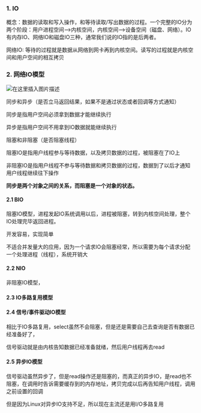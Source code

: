### 1. IO

概念：数据的读取和写入操作，和等待读取/写出数据的过程。一个完整的IO分为两个阶段：用户进程空间-->内核空间，内核空间-->设备空间（磁盘、网络）。IO有内存IO、网络IO和磁盘IO三种，通常我们说的IO指的是后两者。

网络IO: 等待的过程就是数据从网络到网卡再到内核空间。读写的过程就是内核空间和用户空间的相互拷贝

### 2. 网络IO模型

![在这里插入图片描述](https://p3-juejin.byteimg.com/tos-cn-i-k3u1fbpfcp/2c6cce38edfd4131a6844673875055bf~tplv-k3u1fbpfcp-zoom-in-crop-mark:1512:0:0:0.awebp)

同步和异步（是否立马返回结果，如果不是通过状态或者回调等方式通知）

同步是指用户空间必须拿到数据才能继续执行

异步是指用户空间不用拿到IO数据就能继续执行



阻塞和非阻塞（是否阻塞线程）

阻塞IO是指用户线程参与等待数据，以及拷贝数据的过程，被阻塞在了IO上

非阻塞IO是指用户线程不参与等待数据和拷贝数据的过程，数据到了以后才通知用户线程继续往下操作

**同步是两个对象之间的关系，而阻塞是一个对象的状态。**

#### 2.1 BIO

阻塞IO模型，进程发起IO系统调用以后，进程被阻塞，转到内核空间处理，整个IO处理完毕返回进程。

开发容易，实现简单

不适合并发量大的应用，因为一个请求IO会阻塞经常，所以需要为每个请求分配一个处理进程（线程），系统开销大

#### 2.2 NIO

非阻塞IO模型，

#### 2.3 IO多路复用模型





#### 2.4 信号/事件驱动IO模型

相比于IO多路复用，select虽然不会阻塞，但是还是需要自己去查询是否有数据已经准备好了，

信号驱动就是由内核告知数据已经准备就绪，然后用户线程再去read

#### 2.5 异步IO模型

信号驱动虽然异步了，但是read操作还是阻塞的，而真正的异步IO，是read也不阻塞，在调用时告诉需要缓存到的内存地址，拷贝完成以后再告知用户线程，调用之前设置的回调

但是因为Linux对异步IO支持不足，所以现在主流还是用I/O多路复用
